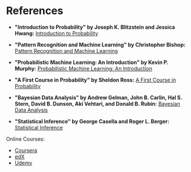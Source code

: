 # References

- **"Introduction to Probability" by Joseph K. Blitzstein and Jessica Hwang:**
  [Introduction to Probability](link_to_book1)

- **"Pattern Recognition and Machine Learning" by Christopher Bishop:**
  [Pattern Recognition and Machine Learning](link_to_book2)

- **"Probabilistic Machine Learning: An Introduction" by Kevin P. Murphy:**
  [Probabilistic Machine Learning: An Introduction](link_to_book3)

- **"A First Course in Probability" by Sheldon Ross:**
  [A First Course in Probability](link_to_book4)

- **"Bayesian Data Analysis" by Andrew Gelman, John B. Carlin, Hal S. Stern, David B. Dunson, Aki Vehtari, and Donald B. Rubin:**
  [Bayesian Data Analysis](link_to_book5)

- **"Statistical Inference" by George Casella and Roger L. Berger:**
  [Statistical Inference](link_to_book6)

Online Courses:
- [Coursera](https://www.coursera.org/)
- [edX](https://www.edx.org/)
- [Udemy](https://www.udemy.com/)
